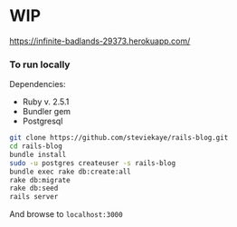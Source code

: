 # WIP

https://infinite-badlands-29373.herokuapp.com/

### To run locally

Dependencies:

- Ruby v. 2.5.1
- Bundler gem
- Postgresql

```bash
git clone https://github.com/steviekaye/rails-blog.git
cd rails-blog
bundle install
sudo -u postgres createuser -s rails-blog
bundle exec rake db:create:all
rake db:migrate
rake db:seed
rails server
```

And browse to `localhost:3000`
